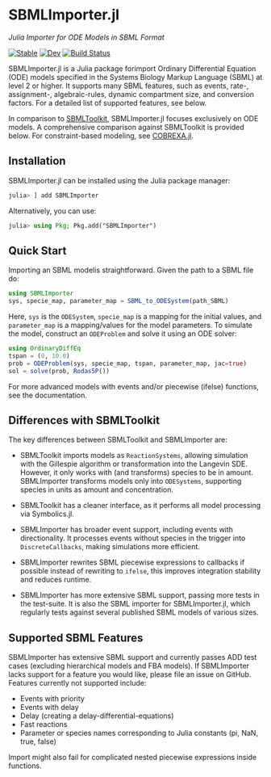 # SBMLImporter.jl

*Julia Importer for ODE Models in SBML Format*

[![Stable](https://img.shields.io/badge/docs-stable-blue.svg)](https://sebapersson.github.io/SBMLImporter.jl/stable/)
[![Dev](https://img.shields.io/badge/docs-dev-blue.svg)](https://sebapersson.github.io/SBMLImporter.jl/dev/)
[![Build Status](https://github.com/sebapersson/SBMLImporter.jl/actions/workflows/CI.yml/badge.svg?branch=main)](https://github.com/sebapersson/SBMLImporter.jl/actions/workflows/CI.yml?query=branch%3Amain)

SBMLImporter.jl is a Julia package forimport Ordinary Differential Equation (ODE) models specified in the Systems Biology Markup Language (SBML) at level 2 or higher. It supports many SBML features, such as events, rate-, assignment-, algebraic-rules, dynamic compartment size, and conversion factors. For a detailed list of supported features, see below.

In comparison to [SBMLToolkit](https://github.com/SciML/SBMLToolkit.jl), SBMLImporter.jl focuses exclusively on ODE models. A comprehensive comparison against SBMLToolkit is provided below. For constraint-based modeling, see [COBREXA.jl](https://github.com/LCSB-BioCore/COBREXA.jl).


## Installation

SBMLImporter.jl can be installed using the Julia package manager:

```julia
julia> ] add SBMLImporter
```

Alternatively, you can use:

```julia
julia> using Pkg; Pkg.add("SBMLImporter")
```

## Quick Start

Importing an SBML modelis straightforward. Given the path to a SBML file do:

```julia
using SBMLImporter
sys, specie_map, parameter_map = SBML_to_ODESystem(path_SBML)
```

Here, `sys` is the `ODESystem`, `specie_map` is a mapping for the initial values, and `parameter_map` is a mapping/values for the model parameters. To simulate the model, construct an `ODEProblem` and solve it using an ODE solver:

```julia
using OrdinaryDiffEq
tspan = (0, 10.0)
prob = ODEProblem(sys, specie_map, tspan, parameter_map, jac=true)
sol = solve(prob, Rodas5P())
```

For more advanced models with events and/or piecewise (ifelse) functions, see the documentation.

## Differences with SBMLToolkit

The key differences between SBMLToolkit and SBMLImporter are:

* SBMLToolkit imports models as `ReactionSystems`, allowing simulation with the Gillespie algorithm or transformation into the Langevin SDE. However, it only works with (and transforms) species to be in amount. SBMLImporter transforms models only into `ODESystems`, supporting species in units as amount and concentration.

* SBMLToolkit has a cleaner interface, as it performs all model processing via Symbolics.jl.

* SBMLImporter has broader event support, including events with directionality. It processes events without species in the trigger into `DiscreteCallbacks`, making simulations more efficient.

* SBMLImporter rewrites SBML piecewise expressions to callbacks if possible instead of rewriting to `ifelse`, this improves integration stability and reduces runtime.

* SBMLImporter has more extensive SBML support, passing more tests in the test-suite. It is also the SBML importer for SBMLImporter.jl, which regularly tests against several published SBML models of various sizes.

## Supported SBML Features

SBMLImporter has extensive SBML support and currently passes ADD test cases (excluding hierarchical models and FBA models). If SBMLImporter lacks support for a feature you would like, please file an issue on GitHub. Features currently not supported include:

* Events with priority
* Events with delay
* Delay (creating a delay-differential-equations)
* Fast reactions
* Parameter or species names corresponding to Julia constants (pi, NaN, true, false)

Import might also fail for complicated nested piecewise expressions inside functions. 